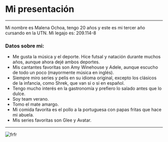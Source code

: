 # Mi presentación
---
Mi nombre es Malena Ochoa, tengo 20 años y este es mi tercer año cursando en la UTN. Mi legajo es: 209.114-8

### Datos sobre mi:
- Me gusta la música y el deporte. Hice futsal y natación durante muchos años, aunque ahora dejé ambos deportes.
- Mis cantantes favoritas son Amy Winehouse y Adele, aunque escucho de todo un poco (mayormente música en inglés).
- Siempre miro series y pelis en su idioma original, excepto los clásicos de la infancia, como Shrek, que van si o si en español.
- Tengo mucho interés en la gastronomía y prefiero lo salado antes que lo dulce.
- Soy team verano.
- Tomo el mate amargo.
- Mi comida favorita es el pollo a la portuguesa con papas fritas que hace mi abuela.
- Mis series favoritas son Glee y Avatar.
---

![frfr](https://github.com/pdepjm/2024-tp0-presentacion-Malena8a/assets/164362851/a57cc55e-eebb-4e62-925e-26477cf7d04f)
